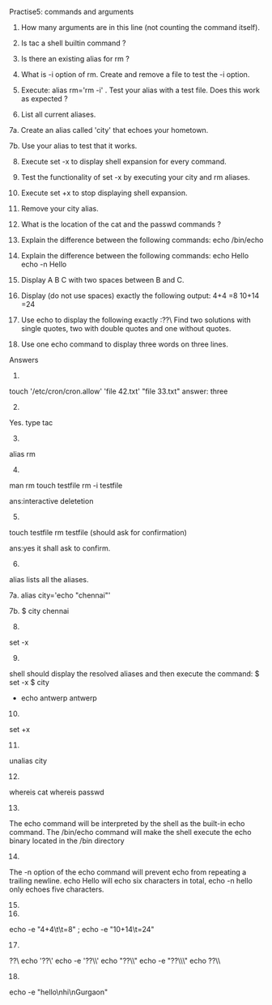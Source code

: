 Practise5: commands and arguments
1. How many arguments are in this line (not counting the command itself).

2. Is tac a shell builtin command ?

3. Is there an existing alias for rm ?

4. What is -i option of rm. Create and remove a file to test the -i option.

5. Execute: alias rm='rm -i' . Test your alias with a test file. Does this work as expected ?

6. List all current aliases.

7a. Create an alias called 'city' that echoes your hometown.

7b. Use your alias to test that it works.

8. Execute set -x to display shell expansion for every command.

9. Test the functionality of set -x by executing your city and rm aliases.

10. Execute set +x to stop displaying shell expansion.

11. Remove your city alias.

12. What is the location of the cat and the passwd commands ?

13. Explain the difference between the following commands:
echo
/bin/echo

14. Explain the difference between the following commands:
echo Hello
echo -n Hello

15. Display A B C with two spaces between B and C.

16. Display (do not use spaces) exactly the following output:
4+4		=8
10+14 	=24

17. Use echo to display the following exactly :??\\
Find two solutions with single quotes, two with double quotes and one without quotes.

18. Use one echo command to display three words on three lines.


Answers

1.
touch '/etc/cron/cron.allow' 'file 42.txt' "file 33.txt"
answer: three

2.
Yes.
type tac

3.
alias rm

4.
man rm
touch testfile
rm -i testfile

ans:interactive deletetion

5.
touch testfile
rm testfile (should ask for confirmation)

ans:yes it shall ask to confirm.

6.
alias
lists all the aliases.

7a.
alias city='echo "chennai"'

7b.
$ city
chennai

8.
set -x

9.
shell should display the resolved aliases and then execute the command:
$ set -x
$ city
+ echo antwerp
antwerp

10.
set +x

11.
unalias city

12.
whereis cat 
whereis passwd 

13.
The echo command will be interpreted by the shell as the built-in echo command. The /bin/echo command will make the shell execute the echo binary located 
in the /bin directory

14.
The -n option of the echo command will prevent echo from repeating a trailing newline. echo Hello will echo 
six characters in total, echo -n hello only echoes five characters.

15.

16.
echo -e "4+4\t\t=8" ; echo -e "10+14\t=24"

17.
??\\
echo '??\\'
echo -e '??\\\\'
echo "??\\\\"
echo -e "??\\\\\\"
echo ??\\\\

18.
echo -e "hello\\nhi\\nGurgaon" 
